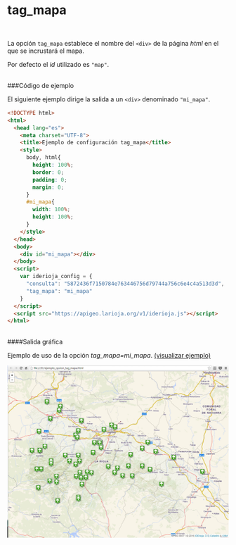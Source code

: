 # tag_mapa
</br>

La opción `tag_mapa` establece el nombre del `<div>` de la página *html* en el que se incrustará el mapa.

Por defecto el *id* utilizado es `"map"`.

</br>
###Código de ejemplo
</br>

El siguiente ejemplo dirige la salida a un `<div>` denominado `"mi_mapa"`.

```html
<!DOCTYPE html>
<html>
  <head lang="es">
    <meta charset="UTF-8">
    <title>Ejemplo de configuración tag_mapa</title>
    <style>
      body, html{
        height: 100%;
        border: 0;
        padding: 0;
        margin: 0;
      }
      #mi_mapa{
        width: 100%;
        height: 100%;
      }
    </style>
  </head>
  <body>
    <div id="mi_mapa"></div>
  </body>
  <script>
    var iderioja_config = {
      "consulta": "5872436f7150784e763446756d79744a756c6e4c4a513d3d",
      "tag_mapa": "mi_mapa"
    }
  </script>
  <script src="https://apigeo.larioja.org/v1/iderioja.js"></script>
</html>
```

</br>
####Salida gráfica
</br>

Ejemplo de uso de la opción *tag_mapa=mi_mapa*.  [(visualizar ejemplo)](https://iderioja.github.io/doc_api_iderioja/ejemplo_opcion_tag_mapa)

![Ejemplo de uso de la opción tag_mapa](/img/opciones_tag_mapa_salida_grafica.jpg "Ejemplo de uso de la opción tag_mapa")
